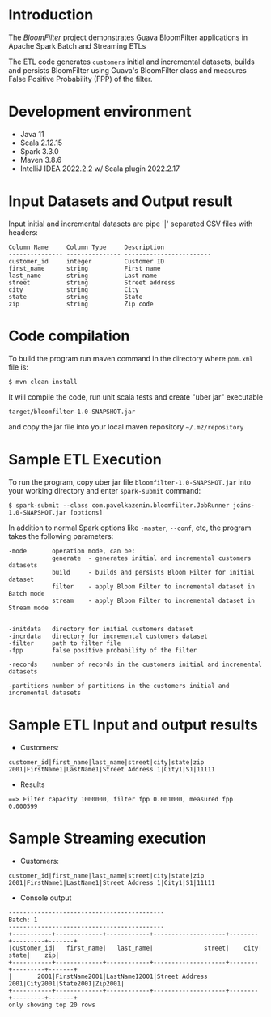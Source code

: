 # Introduction
The _BloomFilter_ project demonstrates Guava BloomFilter applications in Apache Spark Batch and Streaming ETLs

The ETL code generates `customers` initial and incremental datasets, builds and persists BloomFilter using 
Guava's BloomFilter class and measures False Positive Probability (FPP) of the filter.

# Development environment

* Java 11
* Scala 2.12.15
* Spark 3.3.0
* Maven 3.8.6
* IntelliJ IDEA 2022.2.2 w/ Scala plugin 2022.2.17

# Input Datasets and Output result

Input initial and incremental datasets are pipe '|' separated CSV files with headers:

```
Column Name     Column Type     Description
--------------- --------------- ------------------------
customer_id     integer         Customer ID     
first_name      string          First name
last_name       string          Last name
street          string          Street address
city            string          City
state           string          State
zip             string          Zip code
```

# Code compilation
To build the program run maven command in the directory where `pom.xml` file is:

`$ mvn clean install` 

It will compile the code, run unit scala tests and create "uber jar" executable

`target/bloomfilter-1.0-SNAPSHOT.jar` 

and copy the jar file into your local maven repository `~/.m2/repository`

# Sample ETL Execution

To run the program, copy uber jar file `bloomfilter-1.0-SNAPSHOT.jar` into your 
working directory and enter `spark-submit` command:

`$ spark-submit --class com.pavelkazenin.bloomfilter.JobRunner joins-1.0-SNAPSHOT.jar [options]`

In addition to normal Spark options like `-master`, `--conf`, etc, the program takes the following 
parameters:

```
-mode       operation mode, can be:
            generate  - generates initial and incremental customers datasets
            build     - builds and persists Bloom Filter for initial dataset
            filter    - apply Bloom Filter to incremental dataset in Batch mode
            stream    - apply Bloom Filter to incremental dataset in Stream mode
            
           
-initdata   directory for initial customers dataset
-incrdata   directory for incremental customers dataset
-filter     path to filter file
-fpp        false positive probability of the filter

-records    number of records in the customers initial and incremental datasets

-partitions number of partitions in the customers initial and incremental datasets
```

# Sample ETL Input and output results

* Customers:
```
customer_id|first_name|last_name|street|city|state|zip
2001|FirstName1|LastName1|Street Address 1|City1|S1|11111
```

* Results
```
==> Filter capacity 1000000, filter fpp 0.001000, measured fpp 0.000599
```

# Sample Streaming execution

* Customers:
```
customer_id|first_name|last_name|street|city|state|zip
2001|FirstName1|LastName1|Street Address 1|City1|S1|11111
```

* Console output
```
-------------------------------------------
Batch: 1
-------------------------------------------
+-----------+-------------+------------+--------------------+--------+---------+-------+
|customer_id|   first_name|   last_name|              street|    city|    state|    zip|
+-----------+-------------+------------+--------------------+--------+---------+-------+
|       2001|FirstName2001|LastName12001|Street Address 2001|City2001|State2001|Zip2001|
+-----------+-------------+------------+--------------------+--------+---------+-------+
only showing top 20 rows
```
